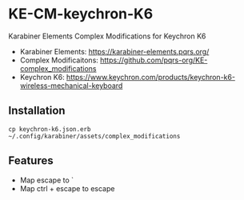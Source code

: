 # KE-CM-keychron-K6
Karabiner Elements Complex Modifications for Keychron K6

- Karabiner Elements: https://karabiner-elements.pqrs.org/
- Complex Modificaitons: https://github.com/pqrs-org/KE-complex_modifications
- Keychron K6: https://www.keychron.com/products/keychron-k6-wireless-mechanical-keyboard

## Installation
```
cp keychron-k6.json.erb ~/.config/karabiner/assets/complex_modifications
```

## Features
- Map escape to `
- Map ctrl + escape to escape
